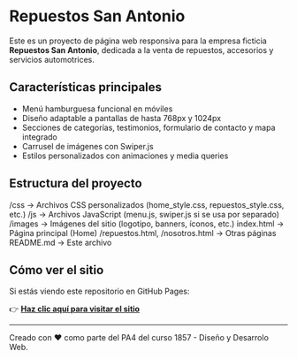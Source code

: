 # Repuestos San Antonio

Este es un proyecto de página web responsiva para la empresa ficticia **Repuestos San Antonio**, dedicada a la venta de repuestos, accesorios y servicios automotrices.

## Características principales

- Menú hamburguesa funcional en móviles
- Diseño adaptable a pantallas de hasta 768px y 1024px
- Secciones de categorías, testimonios, formulario de contacto y mapa integrado
- Carrusel de imágenes con Swiper.js
- Estilos personalizados con animaciones y media queries

## Estructura del proyecto

/css → Archivos CSS personalizados (home_style.css, repuestos_style.css, etc.)
/js → Archivos JavaScript (menu.js, swiper.js si se usa por separado)
/images → Imágenes del sitio (logotipo, banners, íconos, etc.)
index.html → Página principal (Home)
/repuestos.html, /nosotros.html → Otras páginas
README.md → Este archivo


## Cómo ver el sitio

Si estás viendo este repositorio en GitHub Pages:

👉 **[Haz clic aquí para visitar el sitio](https://vmacedof.github.io/repuestos-san-antonio/index.html)**

---

Creado con ❤️ como parte del PA4 del curso 1857 - Diseño y Desarrolo Web.

